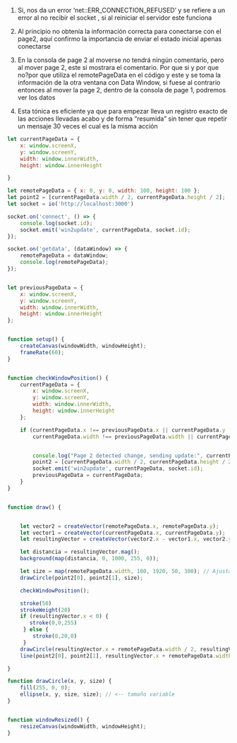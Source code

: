 
1. Si, nos da un error ‘net::ERR_CONNECTION_REFUSED’ y se refiere a un error al no recibir el socket , si al reiniciar el servidor este funciona

2. Al principio no obtenía la información correcta para conectarse con el page2, aquí confirmo la importancia de enviar el estado inicial apenas conectarse 

3. En la consola de page 2 al moverse no tendrá ningún comentario, pero al mover page 2, este si mostrara el comentario. Por que si y por que no?por que utiliza el remotePageData en el código y este y se toma la información de la otra ventana con Data Window, si fuese al contrario entonces al mover la page 2, dentro de la consola de page 1, podremos ver los datos
4. Esta tónica es eficiente ya que para empezar lleva un registro exacto de las acciones llevadas acabo y de forma “resumida” sin tener que repetir un mensaje 30 veces el cual es la misma acción 

``` js
let currentPageData = {
    x: window.screenX,
    y: window.screenY,
    width: window.innerWidth,
    height: window.innerHeight

}

let remotePageData = { x: 0, y: 0, width: 100, height: 100 };
let point2 = [currentPageData.width / 2, currentPageData.height / 2];
let socket = io('http://localhost:3000')

socket.on('connect', () => {
    console.log(socket.id);
    socket.emit('win2update', currentPageData, socket.id);
});

socket.on('getdata', (dataWindow) => {
    remotePageData = dataWindow;
    console.log(remotePageData);
});


let previousPageData = {
    x: window.screenX,
    y: window.screenY,
    width: window.innerWidth,
    height: window.innerHeight
};


function setup() {
    createCanvas(windowWidth, windowHeight);
    frameRate(60);
}


function checkWindowPosition() {
    currentPageData = {
        x: window.screenX,
        y: window.screenY,
        width: window.innerWidth,
        height: window.innerHeight
    };

    if (currentPageData.x !== previousPageData.x || currentPageData.y !== previousPageData.y ||
        currentPageData.width !== previousPageData.width || currentPageData.height !== previousPageData.height) {


        console.log("Page 2 detected change, sending update:", currentPageData); // Log para saber cuándo enviamos
        point2 = [currentPageData.width / 2, currentPageData.height / 2]
        socket.emit('win2update', currentPageData, socket.id);
        previousPageData = currentPageData;
    }
}


function draw() {


    let vector2 = createVector(remotePageData.x, remotePageData.y);
    let vector1 = createVector(currentPageData.x, currentPageData.y);
    let resultingVector = createVector(vector2.x - vector1.x, vector2.y - vector1.y);

    let distancia = resultingVector.mag();
    background(map(distancia, 0, 1000, 255, 0));

    let size = map(remotePageData.width, 100, 1920, 50, 300); // Ajusta los valores si es necesario
    drawCircle(point2[0], point2[1], size);

    checkWindowPosition();

    stroke(50)
    strokeWeight(20)
    if (resultingVector.x < 0) {
       stroke(0,0,255)
     } else {
        stroke(0,20,0)
     }
    drawCircle(resultingVector.x + remotePageData.width / 2, resultingVector.y + remotePageData.height / 2)
    line(point2[0], point2[1], resultingVector.x + remotePageData.width / 2, resultingVector.y + remotePageData.height / 2)

}

function drawCircle(x, y, size) {
    fill(255, 0, 0);
    ellipse(x, y, size, size); // <-- tamaño variable
}


function windowResized() {
    resizeCanvas(windowWidth, windowHeight);
}
```
